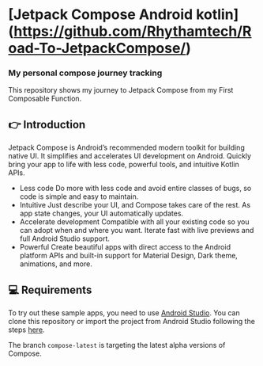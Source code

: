 
# [Jetpack Compose Android kotlin] (https://github.com/Rhythamtech/Road-To-JetpackCompose/)
### My personal compose journey tracking
This repository shows my journey to Jetpack Compose from my First Composable Function.

👉 Introduction 
-----------
Jetpack Compose is Android’s recommended modern toolkit for building native UI. It simplifies and accelerates UI development on Android. Quickly bring your app to life with less code, powerful tools, and intuitive Kotlin APIs.

- Less code
Do more with less code and avoid entire classes of bugs, so code is simple and easy to maintain.
- Intuitive
Just describe your UI, and Compose takes care of the rest. As app state changes, your UI automatically updates.
- Accelerate development
Compatible with all your existing code so you can adopt when and where you want. Iterate fast with live previews and full Android Studio support.
- Powerful
Create beautiful apps with direct access to the Android platform APIs and built-in support for Material Design, Dark theme, animations, and more.


💻 Requirements
------------
To try out these sample apps, you need to use [Android Studio](https://developer.android.com/studio).
You can clone this repository or import the
project from Android Studio following the steps
[here](https://developer.android.com/jetpack/compose/setup#sample).

The branch `compose-latest` is targeting the latest alpha versions of Compose. 
